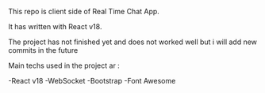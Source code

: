 This repo is client side of Real Time Chat App.

It has written with React v18.

The project has not finished yet and does not worked well but i will add new commits in the future

Main techs used in the project ar : 

-React v18
-WebSocket
-Bootstrap
-Font Awesome
